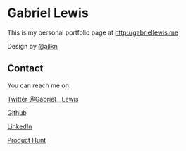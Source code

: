 # Gabriel Lewis

This is my personal portfolio page at http://gabriellewis.me

Design by [@ajlkn](https://aj.lkn.io/)

## Contact

You can reach me on:

[Twitter @Gabriel__Lewis](https://www.twitter.com/gabriel__lewis)

[Github](https://www.github.com/gabriel-lewis)

[LinkedIn](https://www.linkedin.com/in/gabriellewis0)

[Product Hunt](https://www.producthunt.com/@gabriel__lewis)
